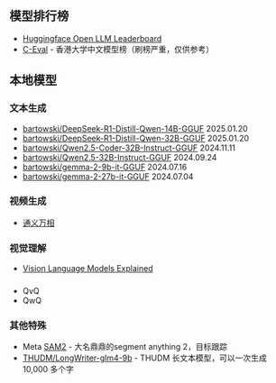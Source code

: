 ## 模型排行榜
* [Huggingface Open LLM Leaderboard](https://huggingface.co/spaces/open-llm-leaderboard/open_llm_leaderboard#/)
* [C-Eval](https://cevalbenchmark.com/static/leaderboard.html) - 香港大学中文模型榜（刷榜严重，仅供参考）

## 本地模型

### 文本生成
* [bartowski/DeepSeek-R1-Distill-Qwen-14B-GGUF](https://huggingface.co/bartowski/DeepSeek-R1-Distill-Qwen-14B-GGUF) 2025.01.20
* [bartowski/DeepSeek-R1-Distill-Qwen-32B-GGUF](https://huggingface.co/bartowski/DeepSeek-R1-Distill-Qwen-32B-GGUF) 2025.01.20
* [bartowski/Qwen2.5-Coder-32B-Instruct-GGUF](https://huggingface.co/bartowski/Qwen2.5-Coder-32B-Instruct-GGUF) 2024.11.11
* [bartowski/Qwen2.5-32B-Instruct-GGUF](https://huggingface.co/bartowski/Qwen2.5-32B-Instruct-GGUF) 2024.09.24
* [bartowski/gemma-2-9b-it-GGUF](https://huggingface.co/bartowski/gemma-2-9b-it-GGUF) 2024.07.16
* [bartowski/gemma-2-27b-it-GGUF](https://huggingface.co/bartowski/gemma-2-27b-it-GGUF) 2024.07.04

### 视频生成
* [通义万相](https://tongyi.aliyun.com/wanxiang/videoCreation)

### 视觉理解
* [Vision Language Models Explained](https://huggingface.co/blog/vlms)

### 
* QvQ
* QwQ

### 其他特殊
* Meta [SAM2](https://github.com/facebookresearch/sam2) - 大名鼎鼎的segment anything 2，目标跟踪
* [THUDM/LongWriter-glm4-9b](https://huggingface.co/THUDM/LongWriter-glm4-9b) - THUDM 长文本模型，可以一次生成 10,000 多个字